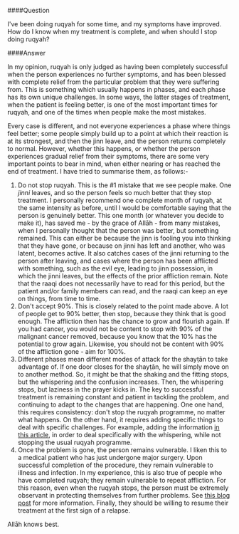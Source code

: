 [title: How Do I Know That My Treatment is Complete?]:/
[path: /ruqyah/how-do-i-know-that-my-treatment-is-complete]:/

####Question

I've been doing ruqyah for some time, and my symptoms have improved. How do I know when my treatment is complete, and when should I stop doing ruqyah?

####Answer

In my opinion, ruqyah is only judged as having been completely successful when the person experiences no further symptoms, and has been blessed with complete relief from the particular problem that they were suffering from. This is something which usually happens in phases, and each phase has its own unique challenges. In some ways, the latter stages of treatment, when the patient is feeling better, is one of the most important times for ruqyah, and one of the times when people make the most mistakes.

Every case is different, and not everyone experiences a phase where things feel better; some people simply build up to a point at which their reaction is at its strongest, and then the jinn leave, and the person returns completely to normal. However, whether this happens, or whether the person experiences gradual relief from their symptoms, there are some very important points to bear in mind, when either nearing or has reached the end of treatment. I have tried to summarise them, as follows:-

1. Do not stop ruqyah. This is the #1 mistake that we see people make. One *jinni* leaves, and so the person feels so much better that they stop treatment. I personally recommend one complete month of ruqyah, at the same intensity as before, until I would be comfortable saying that the person is genuinely better. This one month (or whatever you decide to make it), has saved me - by the grace of Allāh - from many mistakes, when I personally thought that the person was better, but something remained. This can either be because the jinn is fooling you into thinking that they have gone, or because on jinni has left and another, who was latent, becomes active. It also catches cases of the jinni returning to the person after leaving, and cases where the person has been afflicted with something, such as the evil eye, leading to jinn possession, in which the jinni leaves, but the effects of the prior affliction remain. Note that the raaqi does not necessarily have to read for this period, but the patient and/or family members can read, and the raaqi can keep an eye on things, from time to time.
2. Don't accept 90%. This is closely related to the point made above. A lot of people get to 90% better, then stop, because they think that is good enough. The affliction then has the chance to grow and flourish again. If you had cancer, you would not be content to stop with 90% of the malignant cancer removed, because you know that the 10% has the potential to grow again. Likewise, you should not be content with 90% of the affliction gone - aim for 100%.
3. Different phases mean different modes of attack for the shayṭān to take advantage of. If one door closes for the shayṭān, he will simply move on to another method. So, it might be that the shaking and the fitting stops, but the whispering and the confusion increases. Then, the whispering stops, but laziness in the prayer kicks in. The key to successful treatment is remaining constant and patient in tackling the problem, and continuing to adapt to the changes that are happening. One one hand, this requires consistency: don't stop the ruqyah programme, no matter what happens. On the other hand, it requires adding specific things to deal with specific challenges. For example, adding the information [in this article](/waswasah), in order to deal specifically with the whispering, while not stopping the usual ruqyah programme.
4. Once the problem is gone, the person remains vulnerable. I liken this to a medical patient who has just undergone major surgery. Upon successful completion of the procedure, they remain vulnerable to illness and infection. In my experience, this is also true of people who have completed ruqyah; they remain vulnerable to repeat affliction. For this reason, even when the ruqyah stops, the person must be extremely observant in protecting themselves from further problems. See [this blog post](/posts/how-can-i-protect-myself) for more information. Finally, they should be willing to resume their treatment at the first sign of a relapse.

Allāh knows best.